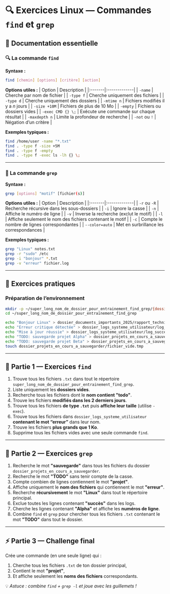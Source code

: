 # 🔍 Exercices Linux — Commandes `find` et `grep`

## 📘 Documentation essentielle

### 🔍 La commande `find`

**Syntaxe :**
```bash
find [chemin] [options] [critère] [action]
```

**Options utiles :**
| Option | Description |
|:-------|:-------------|
| `-name` | Cherche par nom de fichier |
| `-type f` | Cherche uniquement des fichiers |
| `-type d` | Cherche uniquement des dossiers |
| `-mtime n` | Fichiers modifiés il y a *n* jours |
| `-size +10M` | Fichiers de plus de 10 Mo |
| `-empty` | Fichiers ou dossiers vides |
| `-exec CMD {} \;` | Exécute une commande sur chaque résultat |
| `-maxdepth n` | Limite la profondeur de recherche |
| `-not` ou `!` | Négation d’un critère |

**Exemples typiques :**
```bash
find /home/user -name "*.txt"
find . -type f -size +5M
find . -type f -empty
find . -type f -exec ls -lh {} \;
```

---

### 🧾 La commande `grep`

**Syntaxe :**
```bash
grep [options] "motif" [fichier(s)]
```

**Options utiles :**
| Option | Description |
|:-------|:-------------|
| `-r` ou `-R` | Recherche récursive dans les sous-dossiers |
| `-i` | Ignore la casse |
| `-n` | Affiche le numéro de ligne |
| `-v` | Inverse la recherche (exclut le motif) |
| `-l` | Affiche seulement le nom des fichiers contenant le motif |
| `-c` | Compte le nombre de lignes correspondantes |
| `--color=auto` | Met en surbrillance les correspondances |

**Exemples typiques :**
```bash
grep "Linux" notes.txt
grep -r "sudo" /etc
grep -i "bonjour" *.txt
grep -v "erreur" fichier.log
```

---

## 🧪 Exercices pratiques

### Préparation de l’environnement
```bash
mkdir -p ~/super_long_nom_de_dossier_pour_entrainement_find_grep/{dossier_documents_importants_2025,dossier_projets_en_cours_a_sauvegarder,dossier_logs_systeme_utilisateur}
cd ~/super_long_nom_de_dossier_pour_entrainement_find_grep

echo "Bonjour Linux" > dossier_documents_importants_2025/rapport_technique_systeme_linux.txt
echo "Erreur critique détectée" > dossier_logs_systeme_utilisateur/log_erreur_serveur.txt
echo "Mise à jour réussie" > dossier_logs_systeme_utilisateur/log_succes_maj.txt
echo "TODO: sauvegarde projet Alpha" > dossier_projets_en_cours_a_sauvegarder/todo_alpha.txt
echo "TODO: sauvegarde projet Beta" > dossier_projets_en_cours_a_sauvegarder/todo_beta.txt
touch dossier_projets_en_cours_a_sauvegarder/fichier_vide.tmp
```

---

## 🧭 Partie 1 — Exercices `find`

1. Trouve tous les fichiers `.txt` dans tout le répertoire `super_long_nom_de_dossier_pour_entrainement_find_grep`.
2. Liste uniquement les **dossiers vides**.
3. Recherche tous les fichiers dont le **nom contient "todo"**.
4. Trouve les fichiers **modifiés dans les 2 derniers jours**.
5. Trouve tous les fichiers **de type `.txt`** puis **affiche leur taille** (utilise `-exec`).
6. Trouve tous les fichiers dans `dossier_logs_systeme_utilisateur` **contenant le mot “erreur”** dans leur nom.
7. Trouve les fichiers **plus grands que 1 Ko**.
8. Supprime tous les fichiers vides avec une seule commande `find`.

---

## 🔎 Partie 2 — Exercices `grep`

1. Recherche le mot **"sauvegarde"** dans tous les fichiers du dossier `dossier_projets_en_cours_a_sauvegarder`.
2. Recherche le mot **"TODO"** sans tenir compte de la casse.
3. Compte combien de lignes contiennent le mot **"projet"**.
4. Affiche uniquement le **nom des fichiers** qui contiennent le mot **"erreur"**.
5. Recherche **récursivement** le mot **"Linux"** dans tout le répertoire principal.
6. Exclue toutes les lignes contenant **"succès"** dans les logs.
7. Cherche les lignes contenant **"Alpha"** et affiche les **numéros de ligne**.
8. Combine `find` et `grep` pour chercher tous les fichiers `.txt` contenant le mot **"TODO"** dans tout le dossier.

---

## ⚡ Partie 3 — Challenge final

Crée une commande (en une seule ligne) qui :
1. Cherche tous les fichiers `.txt` de ton dossier principal,
2. Contient le mot **"projet"**,
3. Et affiche seulement les **noms des fichiers** correspondants.

💡 *Astuce : combine `find` + `grep -l` et joue avec les guillemets !*
